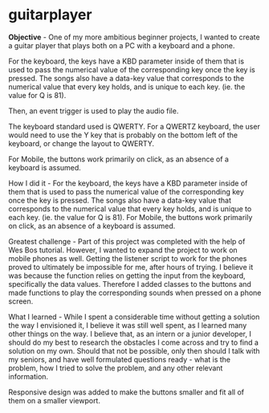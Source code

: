 # guitarplayer

<b>Objective</b> - One of my more ambitious beginner projects, I wanted to create a guitar player that plays both on a PC with a keyboard and a phone.
  
For the keyboard, the keys have a KBD parameter inside of them that is used to pass the numerical value of the corresponding key once the key is pressed. The songs also have a data-key value that corresponds to the numerical value that every key holds, and is unique to each key. (ie. the value for Q is 81).
  
Then, an event trigger is used to play the audio file.
  
  The keyboard standard used is QWERTY. For a QWERTZ keyboard, the user would need to use the Y key that is probably on the bottom left of the keyboard, or change the layout to QWERTY.

  For Mobile, the buttons work primarily on click, as an absence of a keyboard is assumed.
  
How I did it - For the keyboard, the keys have a KBD parameter inside of them that is used to pass the numerical value of the corresponding key once the key is pressed. The songs also have a data-key value that corresponds to the numerical value that every key holds, and is unique to each key. (ie. the value for Q is 81). For Mobile, the buttons work primarily on click, as an absence of a keyboard is assumed.

Greatest challenge - Part of this project was completed with the help of Wes Bos tutorial. However, I wanted to expand the project to work on mobile phones as well. Getting the listener script to work for the phones proved to ultimately be impossible for me, after hours of trying. I believe it was because the function relies on getting the input from the keyboard, specifically the data values. Therefore I added classes to the buttons and made functions to play the corresponding sounds when pressed on a phone screen.

What I learned - While I spent a considerable time without getting a solution the way I envisioned it, I believe it was still well spent, as I learned many other things on the way. I believe that, as an intern or a junior developer, I should do my best to research the obstacles I come across and try to find a solution on my own. Should that not be possible, only then should I talk with my seniors, and have well formulated questions ready - what is the problem, how I tried to solve the problem, and any other relevant information.

  Responsive design was added to make the buttons smaller and fit all of them on a smaller viewport.
